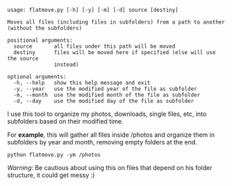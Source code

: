 ```
usage: flatmove.py [-h] [-y] [-m] [-d] source [destiny]

Moves all files (including files in subfolders) from a path to another
(without the subfolders)

positional arguments:
  source       all files under this path will be moved
  destiny      files will be moved here if specified (else will use the source
               instead)

optional arguments:
  -h, --help   show this help message and exit
  -y, --year   use the modified year of the file as subfolder
  -m, --month  use the modified month of the file as subfolder
  -d, --day    use the modified day of the file as subfolder
```

I use this tool to organize my photos, downloads, single files, etc, into subfolders based on their modified time.

For **example**, this will gather all files inside /photos and organize them in subfolders by year and month, removing empty folders at the end.
```
python flatmove.py -ym /photos
```

*Warning*: Be cautious about using this on files that depend on his folder structure, it could get messy :)
